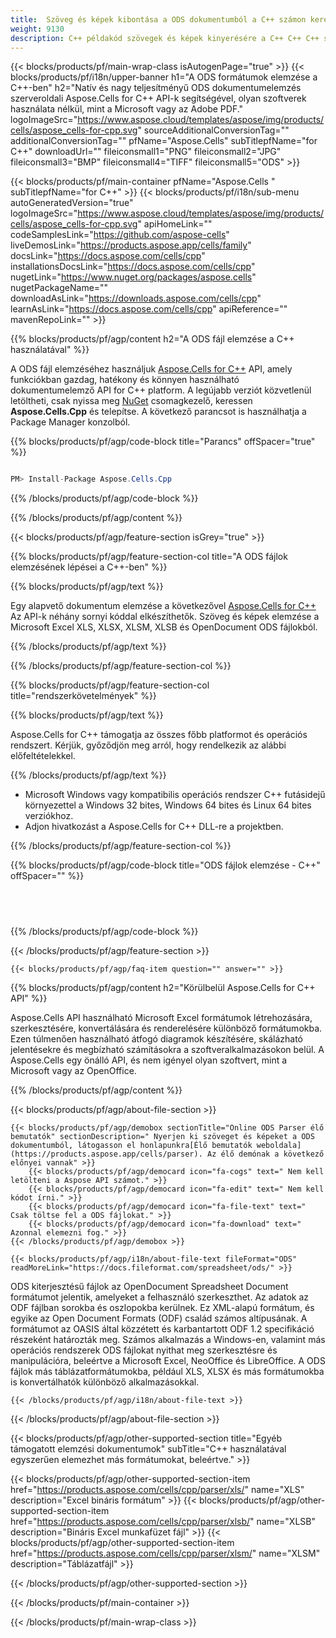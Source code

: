 ```yaml
---
title:  Szöveg és képek kibontása a ODS dokumentumból a C++ számon keresztül
weight: 9130
description: C++ példakód szövegek és képek kinyerésére a C++ C++ C++ számú ODS fájlból a Windows 32 bites, Windows 64 bites és a 64 bites Linux futásidejű környezethez.
---
```

{{< blocks/products/pf/main-wrap-class isAutogenPage="true" >}}
{{< blocks/products/pf/i18n/upper-banner h1="A ODS formátumok elemzése a C++-ben" h2="Natív és nagy teljesítményű ODS dokumentumelemzés szerveroldali Aspose.Cells for C++ API-k segítségével, olyan szoftverek használata nélkül, mint a Microsoft vagy az Adobe PDF." logoImageSrc="https://www.aspose.cloud/templates/aspose/img/products/cells/aspose_cells-for-cpp.svg" sourceAdditionalConversionTag="" additionalConversionTag="" pfName="Aspose.Cells" subTitlepfName="for C++" downloadUrl="" fileiconsmall1="PNG" fileiconsmall2="JPG" fileiconsmall3="BMP" fileiconsmall4="TIFF" fileiconsmall5="ODS" >}}

{{< blocks/products/pf/main-container pfName="Aspose.Cells " subTitlepfName="for C++" >}}
{{< blocks/products/pf/i18n/sub-menu autoGeneratedVersion="true" logoImageSrc="https://www.aspose.cloud/templates/aspose/img/products/cells/aspose_cells-for-cpp.svg" apiHomeLink="" codeSamplesLink="https://github.com/aspose-cells" liveDemosLink="https://products.aspose.app/cells/family" docsLink="https://docs.aspose.com/cells/cpp" installationsDocsLink="https://docs.aspose.com/cells/cpp" nugetLink="https://www.nuget.org/packages/aspose.cells" nugetPackageName="" downloadAsLink="https://downloads.aspose.com/cells/cpp" learnAsLink="https://docs.aspose.com/cells/cpp" apiReference="" mavenRepoLink="" >}}

{{% blocks/products/pf/agp/content h2="A ODS fájl elemzése a C++ használatával" %}}

 A ODS fájl elemzéséhez használjuk
 [Aspose.Cells for C++](https://products.aspose.com/cells/cpp) 
 API, amely funkciókban gazdag, hatékony és könnyen használható dokumentumelemző API for C++ platform. A legújabb verziót közvetlenül letöltheti, csak nyissa meg
 [NuGet](https://www.nuget.org/packages/aspose.cells) 
 csomagkezelő, keressen
 **Aspose.Cells.Cpp** 
 és telepítse. A következő parancsot is használhatja a Package Manager konzolból.

{{% blocks/products/pf/agp/code-block title="Parancs" offSpacer="true" %}}

```cs

PM> Install-Package Aspose.Cells.Cpp

```

{{% /blocks/products/pf/agp/code-block %}}

{{% /blocks/products/pf/agp/content %}}

{{< blocks/products/pf/agp/feature-section isGrey="true" >}}

{{% blocks/products/pf/agp/feature-section-col title="A ODS fájlok elemzésének lépései a C++-ben" %}}

{{% blocks/products/pf/agp/text %}}

 Egy alapvető dokumentum elemzése a következővel
 [Aspose.Cells for C++](https://products.aspose.com/cells/cpp) 
 Az API-k néhány sornyi kóddal elkészíthetők. Szöveg és képek elemzése a Microsoft Excel XLS, XLSX, XLSM, XLSB és OpenDocument ODS fájlokból.

{{% /blocks/products/pf/agp/text %}}

{{% /blocks/products/pf/agp/feature-section-col %}}

{{% blocks/products/pf/agp/feature-section-col title="rendszerkövetelmények" %}}

{{% blocks/products/pf/agp/text %}}

 Aspose.Cells for C++ támogatja az összes főbb platformot és operációs rendszert. Kérjük, győződjön meg arról, hogy rendelkezik az alábbi előfeltételekkel.

{{% /blocks/products/pf/agp/text %}}

-  Microsoft Windows vagy kompatibilis operációs rendszer C++ futásidejű környezettel a Windows 32 bites, Windows 64 bites és Linux 64 bites verziókhoz.
-  Adjon hivatkozást a Aspose.Cells for C++ DLL-re a projektben.

{{% /blocks/products/pf/agp/feature-section-col %}}

{{% blocks/products/pf/agp/code-block title="ODS fájlok elemzése - C++" offSpacer="" %}}

```cs
  

    

```

{{% /blocks/products/pf/agp/code-block %}}

{{< /blocks/products/pf/agp/feature-section >}}

    {{< blocks/products/pf/agp/faq-item question="" answer="" >}}
 

<!-- aboutfile Starts -->

{{% blocks/products/pf/agp/content h2="Körülbelül Aspose.Cells for C++ API" %}}

 Aspose.Cells API használható Microsoft Excel formátumok létrehozására, szerkesztésére, konvertálására és renderelésére különböző formátumokba. Ezen túlmenően használható átfogó diagramok készítésére, skálázható jelentésekre és megbízható számításokra a szoftveralkalmazásokon belül. A Aspose.Cells egy önálló API, és nem igényel olyan szoftvert, mint a Microsoft vagy az OpenOffice.



{{% /blocks/products/pf/agp/content %}}

{{< blocks/products/pf/agp/about-file-section >}}

    {{< blocks/products/pf/agp/demobox sectionTitle="Online ODS Parser élő bemutatók" sectionDescription=" Nyerjen ki szöveget és képeket a ODS dokumentumból, látogasson el honlapunkra[Élő bemutatók weboldala](https://products.aspose.app/cells/parser). Az élő demónak a következő előnyei vannak" >}}
        {{< blocks/products/pf/agp/democard icon="fa-cogs" text=" Nem kell letölteni a Aspose API számot." >}}
        {{< blocks/products/pf/agp/democard icon="fa-edit" text=" Nem kell kódot írni." >}}
        {{< blocks/products/pf/agp/democard icon="fa-file-text" text=" Csak töltse fel a ODS fájlokat." >}}
        {{< blocks/products/pf/agp/democard icon="fa-download" text=" Azonnal elemezni fog." >}}
    {{< /blocks/products/pf/agp/demobox >}}

    {{< blocks/products/pf/agp/i18n/about-file-text fileFormat="ODS" readMoreLink="https://docs.fileformat.com/spreadsheet/ods/" >}}
 ODS kiterjesztésű fájlok az OpenDocument Spreadsheet Document formátumot jelentik, amelyeket a felhasználó szerkeszthet. Az adatok az ODF fájlban sorokba és oszlopokba kerülnek. Ez XML-alapú formátum, és egyike az Open Document Formats (ODF) család számos altípusának. A formátumot az OASIS által közzétett és karbantartott ODF 1.2 specifikáció részeként határozták meg. Számos alkalmazás a Windows-en, valamint más operációs rendszerek ODS fájlokat nyithat meg szerkesztésre és manipulációra, beleértve a Microsoft Excel, NeoOffice és LibreOffice. A ODS fájlok más táblázatformátumokba, például XLS, XLSX és más formátumokba is konvertálhatók különböző alkalmazásokkal.

    {{< /blocks/products/pf/agp/i18n/about-file-text >}}

{{< /blocks/products/pf/agp/about-file-section >}}

<!-- aboutfile Ends -->

{{< blocks/products/pf/agp/other-supported-section title="Egyéb támogatott elemzési dokumentumok" subTitle="C++ használatával egyszerűen elemezhet más formátumokat, beleértve." >}}

{{< blocks/products/pf/agp/other-supported-section-item href="https://products.aspose.com/cells/cpp/parser/xls/" name="XLS" description="Excel bináris formátum" >}}
{{< blocks/products/pf/agp/other-supported-section-item href="https://products.aspose.com/cells/cpp/parser/xlsb/" name="XLSB" description="Bináris Excel munkafüzet fájl" >}}
{{< blocks/products/pf/agp/other-supported-section-item href="https://products.aspose.com/cells/cpp/parser/xlsm/" name="XLSM" description="Táblázatfájl" >}}

{{< /blocks/products/pf/agp/other-supported-section >}}

{{< /blocks/products/pf/main-container >}}
    
{{< /blocks/products/pf/main-wrap-class >}}
